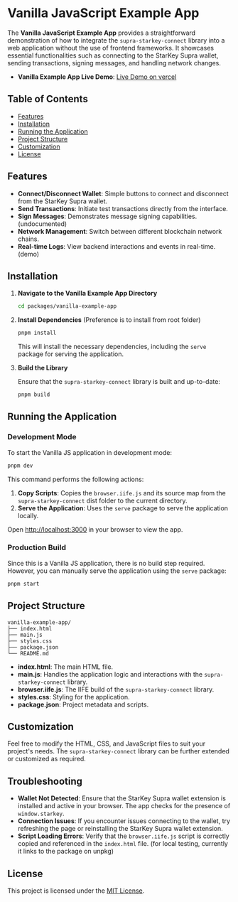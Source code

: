 # Vanilla JavaScript Example App

The **Vanilla JavaScript Example App** provides a straightforward demonstration of how to integrate the `supra-starkey-connect` library into a web application without the use of frontend frameworks. It showcases essential functionalities such as connecting to the StarKey Supra wallet, sending transactions, signing messages, and handling network changes.

- **Vanilla Example App Live Demo**: [Live Demo on vercel](https://supra-starkey-connect-htfd.vercel.app)

## Table of Contents

- [Features](#features)
- [Installation](#installation)
- [Running the Application](#running-the-application)
- [Project Structure](#project-structure)
- [Customization](#customization)
- [License](#license)

## Features

- **Connect/Disconnect Wallet**: Simple buttons to connect and disconnect from the StarKey Supra wallet.
- **Send Transactions**: Initiate test transactions directly from the interface.
- **Sign Messages**: Demonstrates message signing capabilities. (undocumented)
- **Network Management**: Switch between different blockchain network chains.
- **Real-time Logs**: View backend interactions and events in real-time. (demo)

## Installation

1. **Navigate to the Vanilla Example App Directory**

   ```bash
   cd packages/vanilla-example-app
   ```

2. **Install Dependencies** (Preference is to install from root folder)

   ```bash
   pnpm install
   ```

   This will install the necessary dependencies, including the `serve` package for serving the application.

3. **Build the Library**

   Ensure that the `supra-starkey-connect` library is built and up-to-date:

   ```bash
   pnpm build
   ```

## Running the Application

### Development Mode

To start the Vanilla JS application in development mode:

```bash
pnpm dev
```

This command performs the following actions:

1. **Copy Scripts**: Copies the `browser.iife.js` and its source map from the `supra-starkey-connect` dist folder to the current directory.
2. **Serve the Application**: Uses the `serve` package to serve the application locally.

Open [http://localhost:3000](http://localhost:3000) in your browser to view the app.

### Production Build

Since this is a Vanilla JS application, there is no build step required. However, you can manually serve the application using the `serve` package:

```bash
pnpm start
```

## Project Structure

```
vanilla-example-app/
├── index.html
├── main.js
├── styles.css
├── package.json
└── README.md
```

- **index.html**: The main HTML file.
- **main.js**: Handles the application logic and interactions with the `supra-starkey-connect` library.
- **browser.iife.js**: The IIFE build of the `supra-starkey-connect` library.
- **styles.css**: Styling for the application.
- **package.json**: Project metadata and scripts.

## Customization

Feel free to modify the HTML, CSS, and JavaScript files to suit your project's needs. The `supra-starkey-connect` library can be further extended or customized as required.

## Troubleshooting

- **Wallet Not Detected**: Ensure that the StarKey Supra wallet extension is installed and active in your browser. The app checks for the presence of `window.starkey`.
- **Connection Issues**: If you encounter issues connecting to the wallet, try refreshing the page or reinstalling the StarKey Supra wallet extension.
- **Script Loading Errors**: Verify that the `browser.iife.js` script is correctly copied and referenced in the `index.html` file. (for local testing, currently it links to the package on unpkg)

## License

This project is licensed under the [MIT License](https://github.com/NLJinchuriki/supra-starkey-connect/blob/master/LICENSE).
